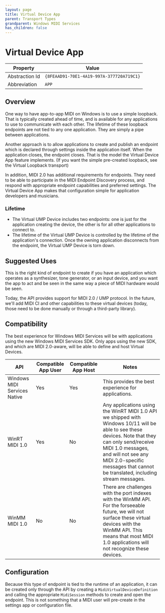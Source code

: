 ```yaml
---
layout: page
title: Virtual Device App
parent: Transport Types
grandparent: Windows MIDI Services
has_children: false
---
```


# Virtual Device App

| Property | Value |
| -------- | ----- |
| Abstraction Id | `{8FEAAD91-70E1-4A19-997A-377720A719C1}` |
| Abbreviation | `APP` |

## Overview

One way to have app-to-app MIDI on Windows is to use a simple loopback. That is typically created ahead of time, and is available for any applications to use to communicate with each other. The lifetime of these loopback endpoints are not tied to any one application. They are simply a pipe between applications.

Another approach is to allow applications to create and publish an endpoint which is declared through settings inside the application itself. When the application closes, the endpoint closes. That is the model the Virtual Device App feature implements. (If you want the simple pre-created loopback, see the Virtual Loopback transport)

In addition, MIDI 2.0 has additional requirements for endpoints. They need to be able to participate in the MIDI Endpoint Discovery process, and respond with appropriate endpoint capabilities and preferred settings. The Virtual Device App makes that configuration simple for application developers and musicians.

### Lifetime

* The Virtual UMP Device includes two endpoints: one is just for the application creating the device, the other is for all other applications to connect to.
* The lifetime of the Virtual UMP Device is controlled by the lifetime of the application's connection. Once the owning application disconnects from the endpoint, the Virtual UMP Device is torn down.

## Suggested Uses

This is the right kind of endpoint to create if you have an application which operates as a synthesizer, tone generator, or an input device, and you want the app to act and be seen in the same way a piece of MIDI hardware would be seen. 

Today, the API provides support for MIDI 2.0 / UMP protocol. In the future, we'll add MIDI CI and other capabilities to these virtual devices (today, those need to be done manually or through a third-party library).

## Compatibility

The best experience for Windows MIDI Services will be with applications using the new Windows MIDI Services SDK. Only apps using the new SDK, and which are MIDI 2.0-aware, will be able to define and host Virtual Devices. 

| API | Compatible App User | Compatible App Host | Notes |
| --- | ---------- | ---------- | ----- |
| Windows MIDI Services Native | Yes | Yes | This provides the best experience for applications. |
| WinRT MIDI 1.0 | Yes | No | Any applications using the WinRT MIDI 1.0 API we shipped with Windows 10/11 will be able to see these devices. Note that they can only send/receive MIDI 1.0 messages, and will not see any MIDI 2.0-specific messages that cannot be translated, including stream messages. |
| WinMM MIDI 1.0 | No | No | There are challenges with the port indexes with the WinMM API. For the forseeable future, we will not surface these virtual devices with the WinMM API. This means that most MIDI 1.0 applications will not recognize these devices. |

## Configuration

Because this type of endpoint is tied to the runtime of an application, it can be created only through the API by creating a `MidiVirtualDeviceDefinition` and calling the appropriate `MidiSession` methods to create and open the endpoint. This is not something that a MIDI user will pre-create in the settings app or configuration file.
